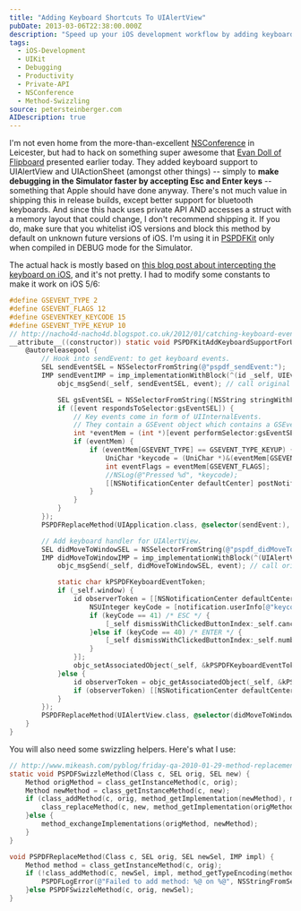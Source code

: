 ```yaml
---
title: "Adding Keyboard Shortcuts To UIAlertView"
pubDate: 2013-03-06T22:38:00.000Z
description: "Speed up your iOS development workflow by adding keyboard shortcuts to UIAlertView and UIActionSheet. Inspired by Flipboard's approach shared at NSConference, I demonstrate how to intercept keyboard events to make simulators respond to Enter and Escape keys. This technique uses private APIs and direct memory access, making it unsuitable for production apps, but it's a powerful developer productivity hack for testing. I provide a complete implementation with the necessary safety precautions for different iOS versions."
tags:
  - iOS-Development
  - UIKit
  - Debugging
  - Productivity
  - Private-API
  - NSConference
  - Method-Swizzling
source: petersteinberger.com
AIDescription: true
---
```


I'm not even home from the more-than-excellent [NSConference](http://nsconference.com) in Leicester, but had to hack on something super awesome that [Evan Doll of Flipboard](http://twitter.com/edog1203) presented earlier today. They added keyboard support to UIAlertView and UIActionSheet (amongst other things) -- simply to **make debugging in the Simulator faster by accepting Esc and Enter keys** -- something that Apple should have done anyway. There's not much value in shipping this in release builds, except better support for bluetooth keyboards. And since this hack uses private API AND accesses a struct with a memory layout that could change, I don't recommend shipping it. If you do, make sure that you whitelist iOS versions and block this method by default on unknown future versions of iOS. I'm using it in [PSPDFKit](http://pspdfkit.com) only when compiled in DEBUG mode for the Simulator.

The actual hack is mostly based on [this blog post about intercepting the keyboard on iOS](http://nacho4d-nacho4d.blogspot.co.uk/2012/01/catching-keyboard-events-in-ios.html), and it's not pretty. I had to modify some constants to make it work on iOS 5/6:

``` objective-c
#define GSEVENT_TYPE 2
#define GSEVENT_FLAGS 12
#define GSEVENTKEY_KEYCODE 15
#define GSEVENT_TYPE_KEYUP 10
// http://nacho4d-nacho4d.blogspot.co.uk/2012/01/catching-keyboard-events-in-ios.html
__attribute__((constructor)) static void PSPDFKitAddKeyboardSupportForUIAlertView(void) {
    @autoreleasepool {
        // Hook into sendEvent: to get keyboard events.
        SEL sendEventSEL = NSSelectorFromString(@"pspdf_sendEvent:");
        IMP sendEventIMP = imp_implementationWithBlock(^(id _self, UIEvent *event) {
            objc_msgSend(_self, sendEventSEL, event); // call original implementation.

            SEL gsEventSEL = NSSelectorFromString([NSString stringWithFormat:@"%@%@Event", @"_", @"gs"]);
            if ([event respondsToSelector:gsEventSEL]) {
                // Key events come in form of UIInternalEvents.
                // They contain a GSEvent object which contains a GSEventRecord among other things.
                int *eventMem = (int *)[event performSelector:gsEventSEL];
                if (eventMem) {
                    if (eventMem[GSEVENT_TYPE] == GSEVENT_TYPE_KEYUP) {
                        UniChar *keycode = (UniChar *)&(eventMem[GSEVENTKEY_KEYCODE]);
                        int eventFlags = eventMem[GSEVENT_FLAGS];
                        //NSLog(@"Pressed %d", *keycode);
                        [[NSNotificationCenter defaultCenter] postNotificationName:@"PSPDFKeyboardEventNotification" object:nil userInfo: @{@"keycode" : @(*keycode), @"eventFlags" : @(eventFlags)}];
                    }
                }
            }
        });
        PSPDFReplaceMethod(UIApplication.class, @selector(sendEvent:), sendEventSEL, sendEventIMP);

        // Add keyboard handler for UIAlertView.
        SEL didMoveToWindowSEL = NSSelectorFromString(@"pspdf_didMoveToWindow");
        IMP didMoveToWindowIMP = imp_implementationWithBlock(^(UIAlertView *_self, UIEvent *event) {
            objc_msgSend(_self, didMoveToWindowSEL, event); // call original implementation.

            static char kPSPDFKeyboardEventToken;
            if (_self.window) {
                id observerToken = [[NSNotificationCenter defaultCenter] addObserverForName:@"PSPDFKeyboardEventNotification" object:nil queue:nil usingBlock:^(NSNotification *notification) {
                    NSUInteger keyCode = [notification.userInfo[@"keycode"] integerValue];
                    if (keyCode == 41) /* ESC */ {
                        [_self dismissWithClickedButtonIndex:_self.cancelButtonIndex animated:YES];
                    }else if (keyCode == 40) /* ENTER */ {
                        [_self dismissWithClickedButtonIndex:_self.numberOfButtons-1 animated:YES];
                    }
                }];
                objc_setAssociatedObject(_self, &kPSPDFKeyboardEventToken, observerToken, OBJC_ASSOCIATION_RETAIN_NONATOMIC);
            }else {
                id observerToken = objc_getAssociatedObject(_self, &kPSPDFKeyboardEventToken);
                if (observerToken) [[NSNotificationCenter defaultCenter] removeObserver:observerToken];
            }
        });
        PSPDFReplaceMethod(UIAlertView.class, @selector(didMoveToWindow), didMoveToWindowSEL, didMoveToWindowIMP);
    }
}
```

You will also need some swizzling helpers. Here's what I use:

``` objective-c
// http://www.mikeash.com/pyblog/friday-qa-2010-01-29-method-replacement-for-fun-and-profit.html
static void PSPDFSwizzleMethod(Class c, SEL orig, SEL new) {
    Method origMethod = class_getInstanceMethod(c, orig);
    Method newMethod = class_getInstanceMethod(c, new);
    if (class_addMethod(c, orig, method_getImplementation(newMethod), method_getTypeEncoding(newMethod))) {
        class_replaceMethod(c, new, method_getImplementation(origMethod), method_getTypeEncoding(origMethod));
    }else {
        method_exchangeImplementations(origMethod, newMethod);
    }
}

void PSPDFReplaceMethod(Class c, SEL orig, SEL newSel, IMP impl) {
    Method method = class_getInstanceMethod(c, orig);
    if (!class_addMethod(c, newSel, impl, method_getTypeEncoding(method))) {
        PSPDFLogError(@"Failed to add method: %@ on %@", NSStringFromSelector(newSel), c);
    }else PSPDFSwizzleMethod(c, orig, newSel);
}
```